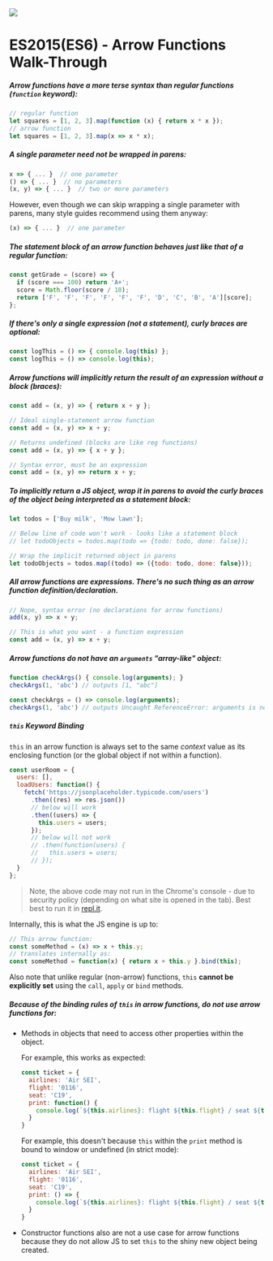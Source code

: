 <img src="https://i.imgur.com/gGKrqF5.png">

# ES2015(ES6) - Arrow Functions Walk-Through

##### Arrow functions have a more terse syntax than regular functions (`function` keyword):

```js
// regular function
let squares = [1, 2, 3].map(function (x) { return x * x });
// arrow function
let squares = [1, 2, 3].map(x => x * x);
```

##### A single parameter need not be wrapped in parens:

```js
x => { ... }  // one parameter
() => { ... }  // no parameters
(x, y) => { ... }  // two or more parameters
```

However, even though we can skip wrapping a single parameter with parens, many style guides recommend using them anyway:

```js
(x) => { ... }  // one parameter
```

##### The statement block of an arrow function behaves just like that of a regular function:

```js
const getGrade = (score) => {
  if (score === 100) return 'A+';
  score = Math.floor(score / 10);
  return ['F', 'F', 'F', 'F', 'F', 'F', 'D', 'C', 'B', 'A'][score];
};
```

##### If there's only a single **expression** (not a statement), curly braces are optional:

```js
const logThis = () => { console.log(this) };
const logThis = () => console.log(this);
```

##### Arrow functions will implicitly return the result of an **expression** without a block (braces):

```js
const add = (x, y) => { return x + y };

// Ideal single-statement arrow function
const add = (x, y) => x + y;

// Returns undefined (blocks are like reg functions)
const add = (x, y) => { x + y };

// Syntax error, must be an expression
const add = (x, y) => return x + y;
```

##### To implicitly return a JS object, wrap it in parens to avoid the curly braces of the object being interpreted as a statement block:

```js
let todos = ['Buy milk', 'Mow lawn'];

// Below line of code won't work - looks like a statement block
// let todoObjects = todos.map(todo => {todo: todo, done: false});

// Wrap the implicit returned object in parens
let todoObjects = todos.map((todo) => ({todo: todo, done: false}));
```

##### All arrow functions are expressions.  There's no such thing as an arrow function definition/declaration.

```js
// Nope, syntax error (no declarations for arrow functions)
add(x, y) => x + y;

// This is what you want - a function expression
const add = (x, y) => x + y;
```

##### Arrow functions do not have an `arguments` "array-like" object:

```js
function checkArgs() { console.log(arguments); }
checkArgs(1, 'abc') // outputs [1, "abc"]

const checkArgs = () => console.log(arguments);
checkArgs(1, 'abc') // outputs Uncaught ReferenceError: arguments is not defined
```

##### `this` Keyword Binding

`this` in an arrow function is always set to the same _context_ value as its enclosing function (or the global object if not within a function).

```js
const userRoom = {
  users: [],
  loadUsers: function() {
    fetch('https://jsonplaceholder.typicode.com/users')
      .then((res) => res.json())
      // below will work
      .then((users) => {
        this.users = users;
      });
      // below will not work
      // .then(function(users) {
      //   this.users = users;
      // });
  }
};
```

> Note, the above code may not run in the Chrome's console - due to security policy (depending on what site is opened in the tab). Best best to run it in [repl.it](https://repl.it).

Internally, this is what the JS engine is up to:

```js
// This arrow function:
const someMethod = (x) => x + this.y;
// translates internally as:
const someMethod = function(x) { return x + this.y }.bind(this);
```
  
Also note that unlike regular (non-arrow) functions, `this` **cannot be explicitly set** using the `call`, `apply` or `bind` methods.

##### Because of the binding rules of `this` in arrow functions, **do not** use arrow functions for:

- Methods in objects that need to access other properties within the object.

  For example, this works as expected:
 
	```js
	const ticket = {
	  airlines: 'Air SEI',
	  flight: '0116',
	  seat: 'C19',
	  print: function() {
	    console.log(`${this.airlines}: flight ${this.flight} / seat ${this.seat}`);
	  }
	}
	```
	
	For example, this doesn't because `this` within the `print` method is bound to window or undefined (in strict mode):
	
	```js
	const ticket = {
	  airlines: 'Air SEI',
	  flight: '0116',
	  seat: 'C19',
	  print: () => {
	    console.log(`${this.airlines}: flight ${this.flight} / seat ${this.seat}`);
	  }
	}
	```

- Constructor functions also are not a use case for arrow functions because they do not allow JS to set `this` to the shiny new object being created.



